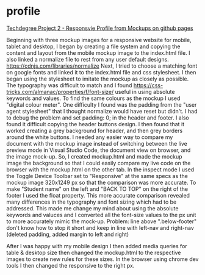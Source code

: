 # profile
[Techdegree Project 2 - Responsvie Profile from Mockups on github pages](https://gracemarsh.github.io/responsive-profile-from-mockups/)

Beginning with three mockup images for a responsive website for mobile, tablet and desktop, I began by creating a file system and copying the content and layout from the mobile mockup image to the index.html file. I also linked a normalize file to rest from any user default designs. https://cdnjs.com/libraries/normalize 
Next, I tried to choose a matching font on google fonts and linked it to the index.html file and css stylesheet. 
I then began using the stylesheet to imitate the mockup as closely as possible. 
The typography was difficult to match and I found https://css-tricks.com/almanac/properties/f/font-size/ useful in using absolute keywords and values. 
To find the same colours as the mockup I used "digital colour meter".
One difficulty I found was the padding from the "user agent stylesheet" that I thought normalize would have reset but didn't. I had to debug the problem and set padding: 0; in the header and footer. I also found it difficult copying the header buttons design. I then found that it worked creating a grey background for header, and then grey borders around the white buttons.
I needed any easier way to compare my document with the mockup image instead of switching between the live preview mode in Visual Studio Code, the document view on browser, and the image mock-up. So, I created mockup.html and made the mockup image the background so that I could easily compare my live code on the browser with the mockup.html on the other tab. In the inspect mode I used the Toggle Device Toolbar set to "Responsive" at the same specs as the mockup image 320x1249 px so that the comparison was more accurate. 
To make "Student name" on the left and "BACK TO TOP" on the right of the footer I used the float property.
This more accurate comparison revealed many differences in the typography and font sizing which had to be addressed. This made me change my mind about using the absolute keywords and valuces and I converted all the font-size values to the px unit to more accurately mimic the mock-up.
Problem: line above ".below-footer" don't know how to stop it short and keep in line with left-nav and right-nav (deleted padding, added margin to left and right)

After I was happy with my mobile design I then added media queries for table & desktop size then changed the mockup.html to the respective images to create new rules for these sizes. 
In the browser using chrome dev tools I then changed the responsive to the right px.
